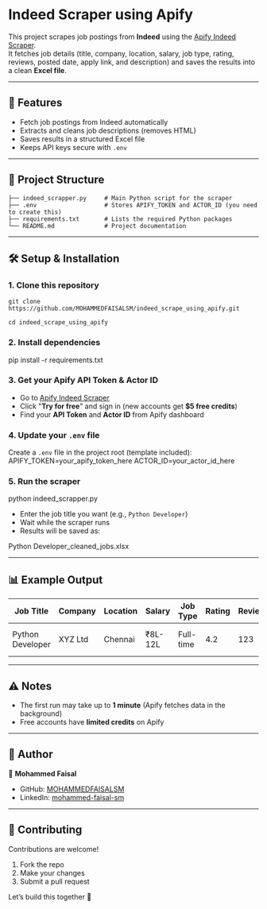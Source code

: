 # Indeed Scraper using Apify

This project scrapes job postings from **Indeed** using the [Apify Indeed Scraper](https://apify.com/misceres/indeed-scraper).  
It fetches job details (title, company, location, salary, job type, rating, reviews, posted date, apply link, and description) and saves the results into a clean **Excel file**.

---

## 🚀 Features
- Fetch job postings from Indeed automatically  
- Extracts and cleans job descriptions (removes HTML)  
- Saves results in a structured Excel file  
- Keeps API keys secure with `.env`  

---

## 📂 Project Structure
```text
├── indeed_scrapper.py     # Main Python script for the scraper
├── .env                   # Stores APIFY_TOKEN and ACTOR_ID (you need to create this)
├── requirements.txt       # Lists the required Python packages
└── README.md              # Project documentation
```

---

## 🛠️ Setup & Installation

### 1. Clone this repository
```text
git clone https://github.com/MOHAMMEDFAISALSM/indeed_scrape_using_apify.git

cd indeed_scrape_using_apify
```
### 2. Install dependencies
pip install -r requirements.txt

### 3. Get your Apify API Token & Actor ID
- Go to [Apify Indeed Scraper](https://apify.com/misceres/indeed-scraper)  
- Click "**Try for free**" and sign in (new accounts get **$5 free credits**)  
- Find your **API Token** and **Actor ID** from Apify dashboard  

### 4. Update your `.env` file
Create a `.env` file in the project root (template included):  
APIFY_TOKEN=your_apify_token_here
ACTOR_ID=your_actor_id_here


### 5. Run the scraper

python indeed_scrapper.py
- Enter the job title you want (e.g., `Python Developer`)  
- Wait while the scraper runs  
- Results will be saved as:  

Python Developer_cleaned_jobs.xlsx


---

## 📊 Example Output

| Job Title        | Company | Location | Salary  | Job Type  | Rating | Reviews | Posted     | Apply Link      | Description          |
|------------------|---------|----------|---------|-----------|--------|---------|------------|-----------------|----------------------|
| Python Developer | XYZ Ltd | Chennai  | ₹8L-12L | Full-time | 4.2    | 123     | 2 days ago | apply_link_here | Job description text |

---

## ⚠️ Notes
- The first run may take up to **1 minute** (Apify fetches data in the background)  
- Free accounts have **limited credits** on Apify  

---

## 📧 Author
👤 **Mohammed Faisal**  
- GitHub: [MOHAMMEDFAISALSM](https://github.com/MOHAMMEDFAISALSM)  
- LinkedIn: [mohammed-faisal-sm](https://www.linkedin.com/in/mohammed-faisal-sm-266173297)

---

## 🤝 Contributing
Contributions are welcome!  

1. Fork the repo  
2. Make your changes  
3. Submit a pull request  

Let’s build this together 🚀  
